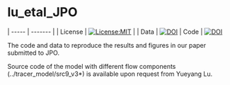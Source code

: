 # lu_etal_JPO

| ----- | ------- |
| License | [![License:MIT](https://img.shields.io/badge/License-MIT-lightgray.svg?style=flt-square)](https://opensource.org/licenses/MIT) |
| Data    | [![DOI](https://zenodo.org/badge/DOI/10.5281/zenodo.6886626.svg)](https://doi.org/10.5281/zenodo.6886626)
| Code    | [![DOI](https://zenodo.org/badge/DOI/10.5281/zenodo.6908244.svg)](https://doi.org/10.5281/zenodo.6908244)



The code and data to reproduce the results and figures in our paper submitted to JPO. 

Source code of the model with different flow components (../tracer_model/src9_v3*) is available upon request from Yueyang Lu.
